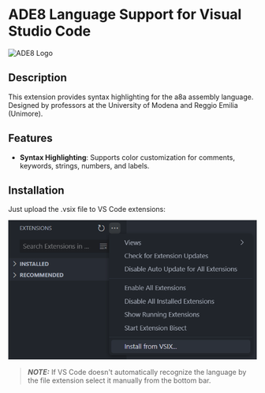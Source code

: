 # ADE8 Language Support for Visual Studio Code

![ADE8 Logo](https://imagelab.ing.unimore.it/ade8/wp-content/uploads/2016/10/ade8.png)

## Description

This extension provides syntax highlighting for the a8a assembly language. Designed by professors at the University of Modena and Reggio Emilia (Unimore).

## Features

- **Syntax Highlighting**: Supports color customization for comments, keywords, strings, numbers, and labels.

## Installation

Just upload the .vsix file to VS Code extensions:

 ![Upload VSIX](Tutorial/vsix-upload.png)

> **_NOTE:_**   If VS Code doesn't automatically recognize the language by the file extension select it manually from the bottom bar.

